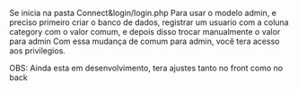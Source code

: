 Se inicia na pasta Connect&login/login.php 
Para usar o modelo admin, e preciso primeiro criar o banco de dados, registrar um usuario com a coluna category com o valor comum, e depois disso trocar manualmente o valor para admin
Com essa mudança de comum para admin, você tera acesso aos privilegios.

OBS: Ainda esta em desenvolvimento, tera ajustes tanto no front como no back
